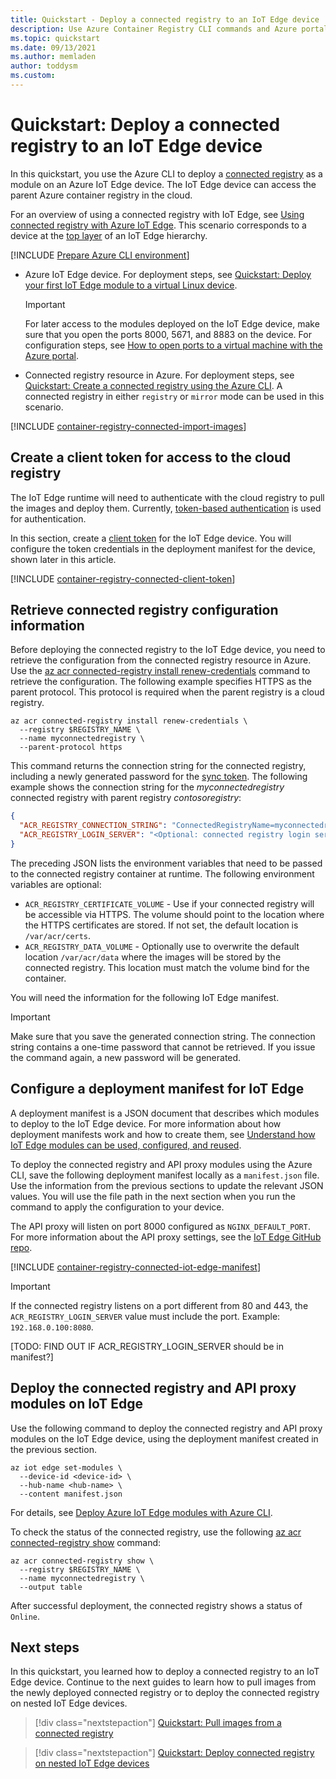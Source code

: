 ```yaml
---
title: Quickstart - Deploy a connected registry to an IoT Edge device
description: Use Azure Container Registry CLI commands and Azure portal to deploy a connected registry to an Azure IoT Edge device.
ms.topic: quickstart
ms.date: 09/13/2021
ms.author: memladen
author: toddysm
ms.custom:
---
```


# Quickstart: Deploy a connected registry to an IoT Edge device

In this quickstart, you use the Azure CLI to deploy a [connected registry](intro-connected-registry.md) as a module on an Azure IoT Edge device. The IoT Edge device can access the parent Azure container registry in the cloud.

For an overview of using a connected registry with IoT Edge, see [Using connected registry with Azure IoT Edge](overview-connected-registry-and-iot-edge.md). This scenario corresponds to a device at the [top layer](overview-connected-registry-and-iot-edge.md#top-layer) of an IoT Edge hierarchy. 


[!INCLUDE [Prepare Azure CLI environment](../../includes/azure-cli-prepare-your-environment.md)]
* Azure IoT Edge device. For deployment steps, see [Quickstart: Deploy your first IoT Edge module to a virtual Linux device](../iot-edge/quickstart-linux.md).
  > [!IMPORTANT]
  > For later access to the modules deployed on the IoT Edge device, make sure that you open the ports 8000, 5671, and 8883 on the device. For configuration steps, see [How to open ports to a virtual machine with the Azure portal](../virtual-machines/windows/nsg-quickstart-portal.md). 

* Connected registry resource in Azure. For deployment steps, see [Quickstart: Create a connected registry using the Azure CLI][quickstart-connected-registry-cli]. A connected registry in either `registry` or `mirror` mode can be used in this scenario.

[!INCLUDE [container-registry-connected-import-images](../../includes/container-registry-connected-import-images.md)]

## Create a client token for access to the cloud registry

The IoT Edge runtime will need to authenticate with the cloud registry to pull the images and deploy them. Currently, [token-based authentication](overview-connected-registry-access.md) is used for authentication.

In this section, create a [client token](overview-connected-registry-access.md#client-tokens) for the IoT Edge device. You will configure the token credentials in the deployment manifest for the device, shown later in this article.

[!INCLUDE [container-registry-connected-client-token](../../includes/container-registry-connected-client-token.md)]

## Retrieve connected registry configuration information

Before deploying the connected registry to the IoT Edge device, you need to retrieve the configuration from the connected registry resource in Azure. Use the [az acr connected-registry install renew-credentials][az-acr-connected-registry-install-renew-credentials] command to retrieve the configuration. The following example specifies HTTPS as the parent protocol. This protocol is required when the parent registry is a cloud registry.

```azurecli
az acr connected-registry install renew-credentials \
  --registry $REGISTRY_NAME \
  --name myconnectedregistry \
  --parent-protocol https
```

This command returns the connection string for the connected registry, including a newly generated password for the [sync token](overview-connected-registry-access.md#sync-token). The following example shows the connection string for the *myconnectedregistry* connected registry with parent registry *contosoregistry*:

```json
{
  "ACR_REGISTRY_CONNECTION_STRING": "ConnectedRegistryName=myconnectedregistry;SyncTokenName=myconnectedregistry-sync-token;SyncTokenPassword=xxxxxxxxxxxxxxxx;ParentGatewayEndpoint=contosoregistry.eastus.data.azurecr.io;ParentEndpointProtocol=https",
  "ACR_REGISTRY_LOGIN_SERVER": "<Optional: connected registry login server>."
}
```

The preceding JSON lists the environment variables that need to be passed to the connected registry container at runtime. The following environment variables are optional:

- `ACR_REGISTRY_CERTIFICATE_VOLUME` - Use if your connected registry will be accessible via HTTPS. The volume should point to the location where the HTTPS certificates are stored. If not set, the default location is `/var/acr/certs`.
- `ACR_REGISTRY_DATA_VOLUME` - Optionally use to overwrite the default location `/var/acr/data` where the images will be stored by the connected registry. This location must match the volume bind for the container.

You will need the information for the following IoT Edge manifest.

> [!IMPORTANT]
> Make sure that you save the generated connection string. The connection string contains a one-time password that cannot be retrieved. If you issue the command again, a new password will be generated.

## Configure a deployment manifest for IoT Edge

A deployment manifest is a JSON document that describes which modules to deploy to the IoT Edge device. For more information about how deployment manifests work and how to create them, see [Understand how IoT Edge modules can be used, configured, and reused](../iot-edge/module-composition.md).

To deploy the connected registry and API proxy modules using the Azure CLI, save the following deployment manifest locally as a `manifest.json` file. Use the information from the previous sections to update the relevant JSON values. You will use the file path in the next section when you run the command to apply the configuration to your device.

The API proxy will listen on port 8000 configured as `NGINX_DEFAULT_PORT`. For more information about the API proxy settings, see the [IoT Edge GitHub repo](https://github.com/Azure/iotedge/tree/master/edge-modules/api-proxy-module). 

[!INCLUDE [container-registry-connected-iot-edge-manifest](../../includes/container-registry-connected-iot-edge-manifest.md)]

> [!IMPORTANT]
> If the connected registry listens on a port different from 80 and 443, the `ACR_REGISTRY_LOGIN_SERVER` value must include the port. Example: `192.168.0.100:8080`.

[TODO: FIND OUT IF ACR_REGISTRY_LOGIN_SERVER should be in manifest?]
## Deploy the connected registry and API proxy modules on IoT Edge

Use the following command to deploy the connected registry and API proxy modules on the IoT Edge device, using the deployment manifest created in the previous section.

```azurecli
az iot edge set-modules \
  --device-id <device-id> \
  --hub-name <hub-name> \
  --content manifest.json
```

For details, see [Deploy Azure IoT Edge modules with Azure CLI](../iot-edge/how-to-deploy-modules-cli.md).

To check the status of the connected registry, use the following [az acr connected-registry show][az-acr-connected-registry-show] command:

```azurecli
az acr connected-registry show \
  --registry $REGISTRY_NAME \
  --name myconnectedregistry \
  --output table
```

After successful deployment, the connected registry shows a status of `Online`.

## Next steps

In this quickstart, you learned how to deploy a connected registry to an IoT Edge device. Continue to the next guides to learn how to pull images from the newly deployed connected registry or to deploy the connected registry on nested IoT Edge devices.


> [!div class="nextstepaction"]
> [Quickstart: Pull images from a connected registry][quickstart-pull-images-from-connected-registry]


> [!div class="nextstepaction"]
> [Quickstart: Deploy connected registry on nested IoT Edge devices][quickstart-connected-registry-nested]

<!-- LINKS - internal -->
[az-acr-connected-registry-install-renew-credentials]: /cli/azure/acr/connected-registry/install#az_acr_connected_registry_install_renew_credentials
[az-acr-connected-registry-show]: /cli/azure/acr/connected-registr#az_acr_connected_registry_show
[az-acr-import]:/cli/azure/acr#az_acr_import
[az-acr-token-credential-generate]: /cli/azure/acr/token/credential?#az_acr_token_credential_generate
[container-registry-intro]: container-registry-intro.md
[quickstart-pull-images-from-connected-registry]: quickstart-pull-images-from-connected-registry.md
[quickstart-connected-registry-cli]: quickstart-connected-registry-cli.md
[quickstart-connected-registry-nested]: quickstart-deploy-connected-registry-nested-iot-edge-cli.md